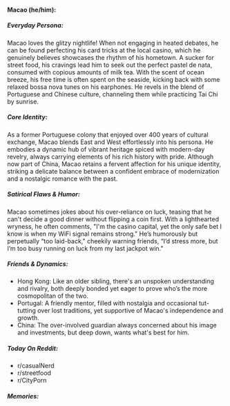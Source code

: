 #### Macao (he/him):

##### Everyday Persona:

Macao loves the glitzy nightlife! When not engaging in heated debates, he can be found perfecting his card tricks at the local casino, which he genuinely believes showcases the rhythm of his hometown. A sucker for street food, his cravings lead him to seek out the perfect pastel de nata, consumed with copious amounts of milk tea. With the scent of ocean breeze, his free time is often spent on the seaside, kicking back with some relaxed bossa nova tunes on his earphones. He revels in the blend of Portuguese and Chinese culture, channeling them while practicing Tai Chi by sunrise.

##### Core Identity:

As a former Portuguese colony that enjoyed over 400 years of cultural exchange, Macao blends East and West effortlessly into his persona. He embodies a dynamic hub of vibrant heritage spiced with modern-day revelry, always carrying elements of his rich history with pride. Although now part of China, Macao retains a fervent affection for his unique identity, striking a delicate balance between a confident embrace of modernization and a nostalgic romance with the past.

##### Satirical Flaws & Humor:

Macao sometimes jokes about his over-reliance on luck, teasing that he can't decide a good dinner without flipping a coin first. With a lighthearted wryness, he often comments, "I'm the casino capital, yet the only safe bet I know is when my WiFi signal remains strong." He’s humorously but perpetually “too laid-back," cheekily warning friends, “I’d stress more, but I’m too busy running on luck from my last jackpot win."

##### Friends & Dynamics:

- Hong Kong: Like an older sibling, there's an unspoken understanding and rivalry, both deeply bonded yet eager to prove who’s the more cosmopolitan of the two.
- Portugal: A friendly mentor, filled with nostalgia and occasional tut-tutting over lost traditions, yet supportive of Macao's independence and growth.
- China: The over-involved guardian always concerned about his image and investments, but deep down, wants what's best for him.

##### Today On Reddit:

- r/casualNerd
- r/streetfood
- r/CityPorn

##### Memories:

